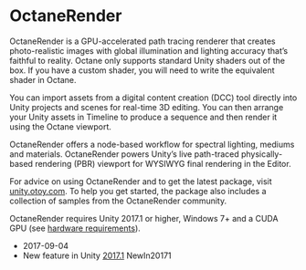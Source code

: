 # OctaneRender

<!-- This page is pending an edit and should not be in deleted or added to the ToC for now. --> 

OctaneRender is a GPU-accelerated path tracing renderer that creates photo-realistic images with global illumination and lighting accuracy that’s faithful to reality. Octane only supports standard Unity shaders out of the box. If you have a custom shader, you will need to write the equivalent shader in Octane.

You can import assets from a digital content creation (DCC) tool directly into Unity projects and scenes for real-time 3D editing. You can then arrange your Unity assets in Timeline to produce a sequence and then render it using the Octane viewport.

OctaneRender offers a node-based workflow for spectral lighting, mediums and materials. OctaneRender powers Unity’s live path-traced physically-based rendering (PBR) viewport for WYSIWYG final rendering in the Editor.

For advice on using OctaneRender and to get the latest package, visit [unity.otoy.com](https://unity.otoy.com/). To help you get started, the package also includes a collection of samples from the OctaneRender community. 

OctaneRender requires Unity 2017.1 or higher, Windows 7+ and a CUDA GPU (see [hardware requirements](https://help.otoy.com/hc/en-us/articles/214357103-Hardware-Suggestions)).

* <span class="page-edit">2017-09-04  <!-- include IncludeTextNewPageSomeEdit --></span>
* <span class="page-history">New feature in Unity [2017.1](https://docs.unity3d.com/2017.1/Documentation/Manual/30_search.html?q=newin20171) <span class="search-words">NewIn20171</span></span>